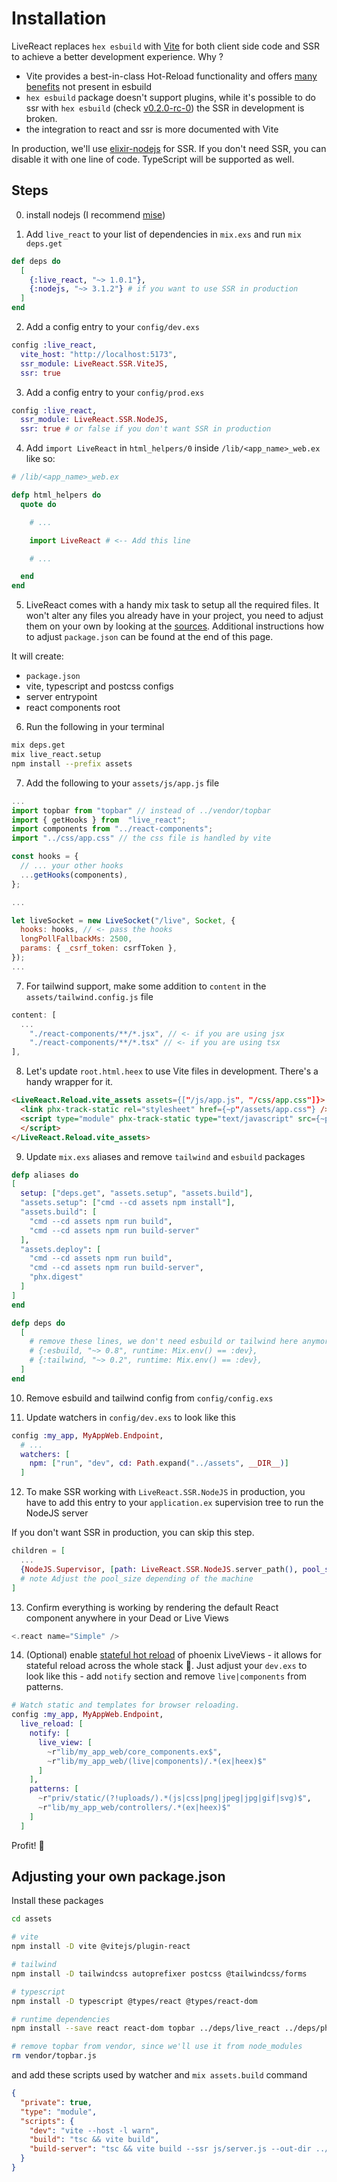 # Installation

LiveReact replaces `hex esbuild` with [Vite](https://vite.dev/) for both client side code and SSR to achieve a better development experience. Why ?

- Vite provides a best-in-class Hot-Reload functionality and offers [many benefits](https://vitejs.dev/guide/why#why-vite) not present in esbuild
- `hex esbuild` package doesn't support plugins, while it's possible to do ssr with `hex esbuild` (check [v0.2.0-rc-0](https://github.com/mrdotb/live_react/tree/v0.2.0-rc.0)) the SSR in development is broken.
- the integration to react and ssr is more documented with Vite

In production, we'll use [elixir-nodejs](https://github.com/revelrylabs/elixir-nodejs) for SSR. If you don't need SSR, you can disable it with one line of code. TypeScript will be supported as well.

## Steps

0. install nodejs (I recommend [mise](https://mise.jdx.dev/))

1. Add `live_react` to your list of dependencies in `mix.exs` and run `mix deps.get`

```elixir
def deps do
  [
    {:live_react, "~> 1.0.1"},
    {:nodejs, "~> 3.1.2"} # if you want to use SSR in production
  ]
end
```

2. Add a config entry to your `config/dev.exs`

```elixir
config :live_react,
  vite_host: "http://localhost:5173",
  ssr_module: LiveReact.SSR.ViteJS,
  ssr: true
```

3. Add a config entry to your `config/prod.exs`

```elixir
config :live_react,
  ssr_module: LiveReact.SSR.NodeJS,
  ssr: true # or false if you don't want SSR in production
```

4. Add `import LiveReact` in `html_helpers/0` inside `/lib/<app_name>_web.ex` like so:

```elixir
# /lib/<app_name>_web.ex

defp html_helpers do
  quote do

    # ...

    import LiveReact # <-- Add this line

    # ...

  end
end
```

5. LiveReact comes with a handy mix task to setup all the required files. It won't alter any files you already have in your project, you need to adjust them on your own by looking at the [sources](https://github.com/mrdotb/live_react/tree/main/assets/copy). Additional instructions how to adjust `package.json` can be found at the end of this page.

It will create:

- `package.json`
- vite, typescript and postcss configs
- server entrypoint
- react components root

6. Run the following in your terminal

```bash
mix deps.get
mix live_react.setup
npm install --prefix assets
```

7. Add the following to your `assets/js/app.js` file

```javascript
...
import topbar from "topbar" // instead of ../vendor/topbar
import { getHooks } from  "live_react";
import components from "../react-components";
import "../css/app.css" // the css file is handled by vite

const hooks = {
  // ... your other hooks
  ...getHooks(components),
};

...

let liveSocket = new LiveSocket("/live", Socket, {
  hooks: hooks, // <- pass the hooks
  longPollFallbackMs: 2500,
  params: { _csrf_token: csrfToken },
});
...
```

7. For tailwind support, make some addition to `content` in the `assets/tailwind.config.js` file

```javascript
content: [
  ...
    "./react-components/**/*.jsx", // <- if you are using jsx
    "./react-components/**/*.tsx" // <- if you are using tsx
],

```

8. Let's update `root.html.heex` to use Vite files in development. There's a handy wrapper for it.

```html
<LiveReact.Reload.vite_assets assets={["/js/app.js", "/css/app.css"]}>
  <link phx-track-static rel="stylesheet" href={~p"/assets/app.css"} />
  <script type="module" phx-track-static type="text/javascript" src={~p"/assets/app.js"}>
  </script>
</LiveReact.Reload.vite_assets>
```

9. Update `mix.exs` aliases and remove `tailwind` and `esbuild` packages

```elixir
defp aliases do
[
  setup: ["deps.get", "assets.setup", "assets.build"],
  "assets.setup": ["cmd --cd assets npm install"],
  "assets.build": [
    "cmd --cd assets npm run build",
    "cmd --cd assets npm run build-server"
  ],
  "assets.deploy": [
    "cmd --cd assets npm run build",
    "cmd --cd assets npm run build-server",
    "phx.digest"
  ]
]
end

defp deps do
  [
    # remove these lines, we don't need esbuild or tailwind here anymore
    # {:esbuild, "~> 0.8", runtime: Mix.env() == :dev},
    # {:tailwind, "~> 0.2", runtime: Mix.env() == :dev},
  ]
end
```

10. Remove esbuild and tailwind config from `config/config.exs`

11. Update watchers in `config/dev.exs` to look like this

```elixir
config :my_app, MyAppWeb.Endpoint,
  # ...
  watchers: [
    npm: ["run", "dev", cd: Path.expand("../assets", __DIR__)]
  ]
```

12. To make SSR working with `LiveReact.SSR.NodeJS` in production, you have to add this entry to your `application.ex` supervision tree to run the NodeJS server

If you don't want SSR in production, you can skip this step.

```elixir
children = [
  ...
  {NodeJS.Supervisor, [path: LiveReact.SSR.NodeJS.server_path(), pool_size: 4]},
  # note Adjust the pool_size depending of the machine
]
```

13. Confirm everything is working by rendering the default React component anywhere in your Dead or Live Views

```elixir
<.react name="Simple" />
```

14. (Optional) enable [stateful hot reload](https://twitter.com/jskalc/status/1788308446007132509) of phoenix LiveViews - it allows for stateful reload across the whole stack 🤯. Just adjust your `dev.exs` to look like this - add `notify` section and remove `live|components` from patterns.

```elixir
# Watch static and templates for browser reloading.
config :my_app, MyAppWeb.Endpoint,
  live_reload: [
    notify: [
      live_view: [
        ~r"lib/my_app_web/core_components.ex$",
        ~r"lib/my_app_web/(live|components)/.*(ex|heex)$"
      ]
    ],
    patterns: [
      ~r"priv/static/(?!uploads/).*(js|css|png|jpeg|jpg|gif|svg)$",
      ~r"lib/my_app_web/controllers/.*(ex|heex)$"
    ]
  ]
```

Profit! 💸

## Adjusting your own package.json

Install these packages

```bash
cd assets

# vite
npm install -D vite @vitejs/plugin-react

# tailwind
npm install -D tailwindcss autoprefixer postcss @tailwindcss/forms

# typescript
npm install -D typescript @types/react @types/react-dom

# runtime dependencies
npm install --save react react-dom topbar ../deps/live_react ../deps/phoenix ../deps/phoenix_html ../deps/phoenix_live_view

# remove topbar from vendor, since we'll use it from node_modules
rm vendor/topbar.js
```

and add these scripts used by watcher and `mix assets.build` command

```json
{
  "private": true,
  "type": "module",
  "scripts": {
    "dev": "vite --host -l warn",
    "build": "tsc && vite build",
    "build-server": "tsc && vite build --ssr js/server.js --out-dir ../priv/react-components --minify esbuild && echo '{\"type\": \"module\" } ' > ../priv/react-components/package.json"
  }
}
```
